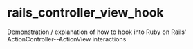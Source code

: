 rails_controller_view_hook
==========================

Demonstration / explanation of how to hook into Ruby on Rails' ActionController--ActionView interactions
